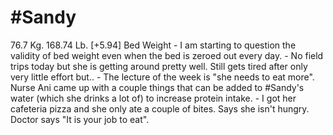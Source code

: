 # #Sandy
76.7 Kg. 168.74 Lb. [+5.94] Bed Weight
	- I am starting to question the validity of bed weight even when the bed is zeroed out every day.
	- No field trips today but she is getting around pretty well.  Still gets tired after only very little effort but..
	- The lecture of the week is "she needs to eat more".  Nurse Ani came up with a couple things that can be added to #Sandy's water (which she drinks a lot of) to increase protein intake.
	- I got her cafeteria pizza and she only ate a couple of bites.  Says she isn't hungry.  Doctor says "It is your job to eat".